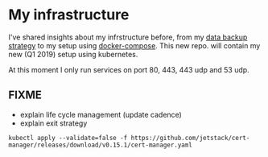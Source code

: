 # My infrastructure

I've shared insights about my infrstructure before,
from my
[data backup strategy](https://blog.lent.ink/post/databackup/)
to my setup using
[docker-compose](https://github.com/svlentink/dockerfiles/tree/master/docker-compose/mywebsite).
This new repo. will contain my new (Q1 2019) setup using kubernetes.

At this moment I only run services on port 80, 443, 443 udp and 53 udp.

<!--
## Directories I've used in the past

- ~/.sekretoj
- ~/Dropbox
- wordpress
- ~/.ssh keys
- systemd (wordpress-backup, deploy-containers)

-->

## FIXME

- explain life cycle management (update cadence)
- explain exit strategy

```
kubectl apply --validate=false -f https://github.com/jetstack/cert-manager/releases/download/v0.15.1/cert-manager.yaml
```

